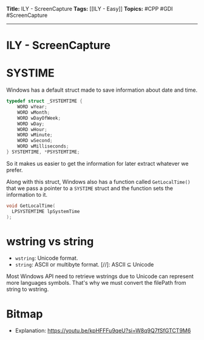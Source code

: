 **Title:** ILY - ScreenCapture
**Tags:** [[ILY - Easy]]
**Topics:** #CPP #GDI #ScreenCapture

---
# ILY - ScreenCapture
# SYSTIME
Windows has a default struct made to save information about date and time. 
```c++
typedef struct _SYSTEMTIME {
    WORD wYear;
    WORD wMonth;
    WORD wDayOfWeek;
    WORD wDay;
    WORD wHour;
    WORD wMinute;
    WORD wSecond;
    WORD wMilliseconds;
} SYSTEMTIME, *PSYSTEMTIME;
```
So it makes us easier to get the information for later extract whatever we prefer. 

Along with this struct, Windows also has a function called `GetLocalTime()` that we pass a pointer to a `SYSTIME` struct and the function sets the information to it.
```c++
void GetLocalTime(
  LPSYSTEMTIME lpSystemTime
);
```

# wstring vs string
- `wstring`: Unicode format.
- `string`: ASCII or multibyte format.
[//]: ASCII ⊆ Unicode

Most Windows API need to retrieve wstrings due to Unicode can represent more languages symbols. That's why we must convert the filePath from string to wstring.

# Bitmap
- Explanation:
https://youtu.be/kpHFFFu9qeU?si=W8q9Q7fSfGTCT9M6